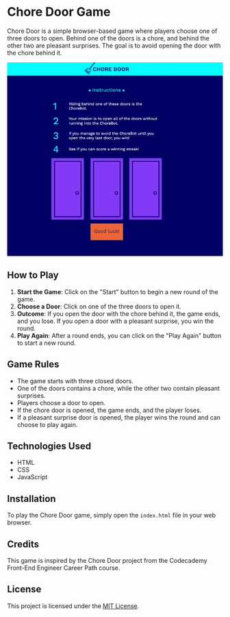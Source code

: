 # Chore Door Game

Chore Door is a simple browser-based game where players choose one of three doors to open. Behind one of the doors is a chore, and behind the other two are pleasant surprises. The goal is to avoid opening the door with the chore behind it.

![Chore Door Gameplay](https://github.com/mr-kerad/Chore-Door/blob/main/instruction.jpg)

## How to Play

1. **Start the Game**: Click on the "Start" button to begin a new round of the game.
2. **Choose a Door**: Click on one of the three doors to open it.
3. **Outcome**: If you open the door with the chore behind it, the game ends, and you lose. If you open a door with a pleasant surprise, you win the round.
4. **Play Again**: After a round ends, you can click on the "Play Again" button to start a new round.

## Game Rules

- The game starts with three closed doors.
- One of the doors contains a chore, while the other two contain pleasant surprises.
- Players choose a door to open.
- If the chore door is opened, the game ends, and the player loses.
- If a pleasant surprise door is opened, the player wins the round and can choose to play again.

## Technologies Used

- HTML
- CSS
- JavaScript

## Installation

To play the Chore Door game, simply open the `index.html` file in your web browser.

## Credits

This game is inspired by the Chore Door project from the Codecademy Front-End Engineer Career Path course.

## License

This project is licensed under the [MIT License](LICENSE).

